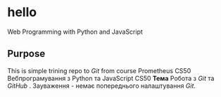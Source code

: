 # hello
Web Programming with Python and JavaScript
## Purpose
This is simple trining repo to *Git* from course Prometheus CS50
Вебпрограмування з Python та JavaScript CS50
**Тема** Робота з *Git* та *GitHub* .
Зауваження - немає попереднього налаштування *Git*.
